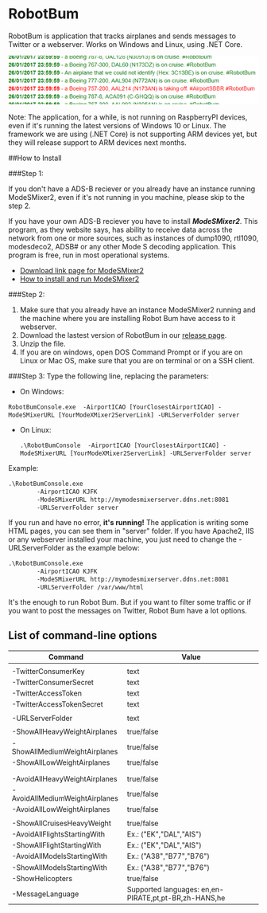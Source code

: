 # RobotBum
RobotBum is application that tracks airplanes and sends messages to Twitter or a webserver. Works on Windows and Linux, using .NET Core.

![alt tag](https://github.com/Liques/RobotBum/raw/master/example.PNG)


Note: The application, for a while, is not running on RaspberryPI devices, even if it's running the latest versions of Windows 10 or Linux. The framework we are using (.NET Core) is not supporting ARM devices yet, but they will release support to ARM devices next months.

##How to Install

###Step 1: 

If you don't have a ADS-B reciever or you already have an instance running ModeSMixer2, even if it's not running in you machine, please skip to the step 2.

If you have your own ADS-B reciever you have to install ***ModeSMixer2***. This program, as they website says, has ability to receive data across the network from one or more sources, such as instances of dump1090, rtl1090, modesdeco2, ADSB# or any other Mode S decoding application. This program is free, run in most operational systems. 

- [Download link page for ModeSMixer2](http://xdeco.org/?page_id=30)
- [How to install and run ModeSMixer2](http://xdeco.org/?page_id=48)

###Step 2: 

1. Make sure that you already have an instance ModeSMixer2 running and the machine where you are installing Robot Bum have access to it webserver.
2. Download the lastest version of RobotBum in our [release page](https://github.com/Liques/RobotBum/releases). 
3. Unzip the file.
4. If you are on windows, open DOS Command Prompt or if you are on Linux or Mac OS, make sure that you are on terminal or on a SSH client.

###Step 3: 
Type the following line, replacing the parameters:
  - On Windows:
  
  ```
  RobotBumConsole.exe  -AirportICAO [YourClosestAirportICAO] -ModeSMixerURL [YourModeXMixer2ServerLink] -URLServerFolder server
  ```
  
  - On Linux:
    ```
    .\RobotBumConsole  -AirportICAO [YourClosestAirportICAO] -ModeSMixerURL [YourModeXMixer2ServerLink] -URLServerFolder server
    ```

Example:
```
.\RobotBumConsole.exe  
        -AirportICAO KJFK 
        -ModeSMixerURL http://mymodesmixerserver.ddns.net:8081 
        -URLServerFolder server
```

If you run and have no error, **it's running!** The application is writing some HTML pages, you can see them in "server" folder. If you have Apache2, IIS or any webserver installed your machine, you just need to change the -URLServerFolder as the example below:

```
.\RobotBumConsole.exe  
        -AirportICAO KJFK 
        -ModeSMixerURL http://mymodesmixerserver.ddns.net:8081 
        -URLServerFolder /var/www/html 
```

It's the enough to run Robot Bum. But if you want to filter some traffic or if you want to post the messages on Twitter, Robot Bum have a lot options.

## List of command-line options

|     Command                              |Value| 
|---------------------------------|--------------------------------------------------------| 
|                        |                                                   | 
|  -TwitterConsumerKey            | text                                             | 
|  -TwitterConsumerSecret         | text                                             | 
|  -TwitterAccessToken            | text                                             | 
|  -TwitterAccessTokenSecret      | text                                             | 
|                                 |                                                        | 
|  -URLServerFolder               | text                                             | 
|                                 |                                                        | 
|  -ShowAllHeavyWeightAirplanes   | true/false                                             | 
|  -ShowAllMediumWeightAirplanes  | true/false                                             | 
|  -ShowAllLowWeightAirplanes     | true/false                                             | 
|                                 |                                                        | 
|                                 |                                                        | 
|  -AvoidAllHeavyWeightAirplanes  | true/false                                             | 
|  -AvoidAllMediumWeightAirplanes | true/false                                             | 
|  -AvoidAllLowWeightAirplanes    | true/false                                             | 
|                                 |                                                        | 
|  -ShowAllCruisesHeavyWeight     | true/false                                             | 
|  -AvoidAllFlightsStartingWith   | Ex.: ("EK","DAL","AIS")                                | 
|  -ShowAllFlightStartingWith     | Ex.: ("EK","DAL","AIS")                                | 
|  -AvoidAllModelsStartingWith    | Ex.: ("A38","B77","B76")                               | 
|  -ShowAllModelsStartingWith     | Ex.: ("A38","B77","B76")                               | 
|  -ShowHelicopters               | true/false                                             | 
|  -MessageLanguage               |  Supported languages: en,en-PIRATE,pt,pt-BR,zh-HANS,he | 
